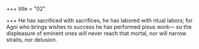 +++
title = "02"

+++
He has sacrificed with sacrifices, he has labored with ritual labors; for  Agni who brings wishes to success he has performed pious work—
so the displeasure of eminent ones will never reach that mortal, nor will  narrow straits, nor delusion.